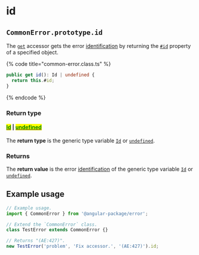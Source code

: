 # id

## `CommonError.prototype.id`

The [`get`](https://developer.mozilla.org/en-US/docs/Web/JavaScript/Reference/Functions/get) accessor gets the error [identification](../../../getting-started/basic-concepts.md#identification) by returning the [`#id`](../../properties/instance/id.md) property of a specified object.

{% code title="common-error.class.ts" %}
```typescript
public get id(): Id | undefined {
  return this.#id;
}
```
{% endcode %}

### Return type

#### <mark style="color:green;"></mark>[<mark style="color:green;">Id</mark>](../../generic-type-variables.md#wrap-opening) | [<mark style="color:green;">undefined</mark>](https://developer.mozilla.org/en-US/docs/Web/JavaScript/Reference/Global\_Objects/undefined)<mark style="color:green;"></mark>

The **return type** is the generic type variable [`Id`](../../generic-type-variables.md#wrap-opening) or [`undefined`](https://www.typescriptlang.org/docs/handbook/basic-types.html#null-and-undefined).

### Returns

The **return value** is the error [identification](../../../getting-started/basic-concepts.md#identification) of the generic type variable [`Id`](../../generic-type-variables.md#wrap-opening) or [`undefined`](https://developer.mozilla.org/en-US/docs/Web/JavaScript/Reference/Global\_Objects/undefined).

## Example usage

```typescript
// Example usage.
import { CommonError } from '@angular-package/error';

// Extend the `CommonError` class.
class TestError extends CommonError {}

// Returns "(AE:427)".
new TestError('problem', 'Fix accessor.', '(AE:427)').id;
```
